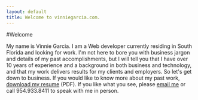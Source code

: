 ```yaml
---
layout: default
title: Welcome to vinniegarcia.com.
---
```


#Welcome

My name is Vinnie Garcia. I am a Web developer currently residing in South Florida and looking for work. I'm not here to bore you with business jargon and details of my past accomplishments, but I will tell you that I have over 10 years of experience and a background in both business and technology, and that my work delivers results for my clients and employers. So let's get down to business. If you would like to know more about my past work, [download my resume](/Vincent-Garcia-Resume.pdf) (PDF). If you like what you see, please [email me](mailto:vg@vinniegarcia.com) or call 954.933.8411 to speak with me in person.